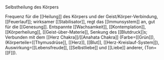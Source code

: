 Selbstheilung des Körpers

Frequenz für die [[Heilung]] des Körpers und der Geist/Körper-Verbindung, [[Feuerlauf]]; wirksamer [[Stabilisator]], regt das [[Immunsystem]] an, gut für die [[Genesung]]. Entspannte [[Wachsamkeit]], [[Kontemplation]], [[Körperheilung]], [[Geist-über-Materie]], Senkung des [[Blutdruck]]s; Verbunden mit dem [[Herz Chakra]]/[[Anahata Chakra]] (Farbe=[[Grün]]), (Körperteile=[[Thymusdrüse]], [[Herz]], [[Blut]], [[Herz-Kreislauf-System]]), Auswirkung=[[Lebensfreude]], [[Selbstliebe]] und [[Liebe]] anderer, (Ton=[[F]]).